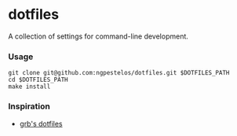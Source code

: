 dotfiles
========

A collection of settings for command-line development.

### Usage

```
git clone git@github.com:ngpestelos/dotfiles.git $DOTFILES_PATH
cd $DOTFILES_PATH
make install
```

### Inspiration

* [grb's dotfiles](https://github.com/garybernhardt/dotfiles)
